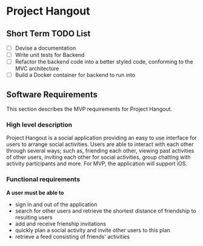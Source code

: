 # Project Hangout

## Short Term TODO List

- [ ] Devise a documentation
- [ ] Write unit tests for Backend
- [ ] Refactor the backend code into a better styled code, conforming to the MVC architecture
- [ ] Build a Docker container for backend to run into

## Software Requirements

This section describes the MVP requirements for Project Hangout.

### High level description

Project Hangout is a social application providing an easy to use interface for users to arrange social activities. Users are able to interact with each other through several ways; such as, friending each other, viewing past activities of other users, inviting each other for social activities, group chatting with activity participants and more. For MVP, the application will support iOS.

### Functional requirements

__A user must be able to__
- sign in and out of the application
- search for other users and retrieve the shortest distance of friendship to resulting users
- add and receive frienship invitations
- quickly plan a social activity and invite other users to this plan
- retrieve a feed consisting of friends' activities